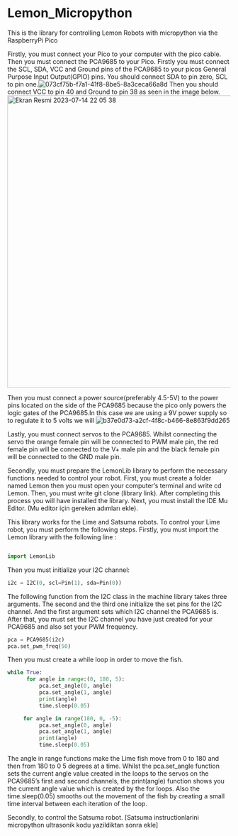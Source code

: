 # Lemon_Micropython
This is the library for controlling Lemon Robots with micropython via the RaspberryPi Pico


Firstly, you must connect your Pico to your computer with the pico cable. Then you must connect the PCA9685 to your Pico. Firstly you must connect the SCL, SDA, VCC and Ground pins of the PCA9685 to your picos General Purpose Input Output(GPIO) pins. You should connect SDA to pin zero, SCL to pin one.![073cf75b-f7a1-41f8-8be5-8a3ceca66a8d](https://github.com/HisarCS/Lemon_Micropython/assets/120194760/a306004c-99e0-4492-924a-61f84acff67c) Then you should connect VCC to pin 40 and Ground to pin 38 as seen in the image below. <img width="659" alt="Ekran Resmi 2023-07-14 22 05 38" src="https://github.com/HisarCS/Lemon_Micropython/assets/66021457/c94857f9-6346-425e-9317-646f2ec98a96">

Then you must connect a power source(preferably 4.5-5V) to the power pins located on the side of the PCA9685 because the pico only powers the logic gates of the PCA9685.In this case we are using a 9V power supply so to regulate it to 5 volts we will 
![b37e0d73-a2cf-4f8c-b466-8e863f9dd265](https://github.com/HisarCS/Lemon_Micropython/assets/120194760/3c28182c-8ede-4216-95c7-40cf21b59ac7)

Lastly, you must connect servos to the PCA9685. Whilst connecting the servo the orange female pin will be connected to PWM male pin, the red female pin will be connected to the V+ male pin and the black female pin will be connected to the GND male pin.

Secondly, you must prepare the LemonLib library to perform the necessary functions needed to control your robot. First, you must create a folder named Lemon then you must open your computer’s terminal and write cd Lemon. Then, you must write git clone (library link). After completing this process you will have installed the library. Next, you must install the IDE Mu Editor. (Mu editor için gereken adımları ekle). 

This library works for the Lime and Satsuma robots. To control your Lime robot, you must perform the following steps. Firstly, you must import the Lemon library with the following line :

```python

import LemonLib

```

Then you must initialize your I2C 
channel:

```python
i2c = I2C(0, scl=Pin(1), sda=Pin(0))
```

The following function from the I2C class in the machine library takes three arguments. The second and the third one initialize the set pins for the I2C channel. And the first argument sets which I2C channel the PCA9685 is. After that, you must set the I2C channel you have just created for your PCA9685 and also set your PWM frequency.
```python
pca = PCA9685(i2c)
pca.set_pwm_freq(50)
```
Then you must create a while loop in order to move the fish.
```python
while True:
      for angle in range:(0, 180, 5):
          pca.set_angle(0, angle)
          pca.set_angle(1, angle)
          print(angle)
          time.sleep(0.05)

     for angle in range(180, 0, -5):
          pca.set_angle(0, angle)
          pca.set_angle(1, angle)
          print(angle)
          time.sleep(0.05)
```

The angle in range functions make the Lime fish move from 0 to 180 and then from 180 to 0 5 degrees at a time. Whilst the pca.set_angle function sets the current angle value created in the loops to the servos on the PCA9685’s first and second channels, the print(angle) function shows you the current angle value which is created by the for loops. Also the time.sleep(0.05) smooths out the movement of the fish by creating a small time interval between each iteration of the loop.

Secondly, to control the Satsuma robot. [Satsuma instructionlarini micropython ultrasonik kodu yazildiktan sonra ekle]
